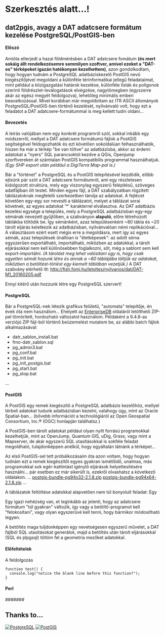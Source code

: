 # Szerkesztés alatt...!


## dat2pgis, avagy a DAT adatcsere formátum kezelése PostgreSQL/PostGIS-ben

#### Előszó

Amióta elterjedt a hazai földmérésben a DAT adatcsere fomátum **(és mert sokáig állt rendelkezésemre semmilyen szoftver, amivel ezeket a "DAT-os" térképeket igazán hatékonyan kezelhettem)**, azon gondolkodtam, hogy hogyan tudnám a PostgreSQL adatbáziskezelő PostGIS nevű kiegészítőjével megoldani a különféle térinformatikai jellegű feladataimat, mint például a közigazgatási határok kezelése, különféle listák és poligonok szerinti földrészlet-leválogatások elvégzése, nagytömegben (egyszerre akár az egész megyét feldolgozva), lehetőleg minimális emberi beavatkozással. Mivel korábban már megoldottam az ITR ASCII állományok PostgreSQL/PostGIS-ben történő kezelését, nyilvánvaló volt, hogy ezt a feladatot a DAT adatcsere-formátummal is meg kellett tudni oldani...

#### Bevezetés

A leírás valójában nem egy konkrét programról szól, sokkal inkább egy módszerről, mellyel a DAT adatcsere formátumú fájlok a PostGIS segítségével feldogozhatók és ezt követően sokoldalúan felhasználhatók, hiszen ha már a térkép "be van töltve" az adatbázisba, akkor az érdemi adatokat a "nyers" SQL parancsoktól kezdve a QGis, Openjump szorftvereken át számtalan PostGIS kompatibilis programmal használhatjuk. *(Egy SHP export után például a DigiTerra Map-pal is.)*

Bár a "történet" a PostgreSQL és a PostGIS telepítésével kezdődik, előbb ejtsünk pár szót a DAT adatcsere formátumról, ami egy részletesen kidolgozott struktúra, mely egy viszonylag egyszerű felépítésű, szöveges adatfájlban ölt testet. Minden egyes fájl, a DAT szabályzatban rögzített táblázatoknak megfelelő szerkezetben tárolja az adatokat. A fejlécet követően egy-egy sor nevesíti a táblázatot, melyet a táblázat sorai követnek, az egyes adatokat '\*' karakterrel elválasztva.
Az DAT adatbázis kezelési egysége a település, mely a PostgreSQL adatbázisban egy-egy sémának nevezett gyűjtőben, a szabványon **alapuló**, előre létrehozott táblákba töltődik be. Így sémánként, azaz településenként ~80 tábla és ~20 tárolt eljárás keletkezik az adatbázisban, nyilvánvalóan némi replikációval... A választásom ezért esett mégis erre a megoldásra, mert így az egyes sémák, azaz települések önállóan is "életképesek": az adott séma egyszerűen exportálható, importálható, miközben az adatokkal, a tárolt eljárásokkal nem kell különösebben foglalkozni, sőt, még a sablont sem kell export-importálni. *(A tárolást meg lehet valósítani úgy is, hogy csak egyetlen sémát hozunk létre és annak a ~80 táblájába töltjük az adatokat, miközben a betöltést-törlést egy kiemelt táblában vezetjük.)*
A DAT szabvány elérhető itt: http://fish.fomi.hu/letoltes/nyilvanos/dat/DAT-M1_20160205.pdf

Ennyi kitérő után hozzunk létre egy PostgreSQL szervert!

#### PostgreSQL
Bár a PostgreSQL-nek létezik grafikus felületű, "automata" telepítője, én évek óta nem használom... Ehelyett az [EnterpriseDB](http://www.enterprisedb.com/products-services-training/pgbindownload) oldaláról letölthető ZIP-pel tömörített, hordozható változatot használom. Példaként a 9.4.8-as verziójú ZIP fájl-ból történő beüzemelést mutatom be, az alábbi batch fájlok alkalmazásával:

- datr_sablon_install.bat
- fmo-datr_sablon.sql
- pg_admin3.bat
- pg_conf.bat
- pg_init.bat
- pg_init_postgis.bat
- pg_start.bat
- pg_stop.bat

...

#### PostGIS
A PostGIS egy remek kiegészítő a PostgreSQL adatbázis kezelőhöz, mellyel térbeli adatokat tudunk adatbázisban kezelni, valahogy úgy, mint az Oracle Spatial-ban... (bővebb információt a technológiáról az Open Geospatial Consortium, Inc.® (OGC) honlapján találhatsz.)

A PostGIS-ben tárolt adatokat például olyan nyílt forrású programokkal kezelhetjük, mint az OpenJump, Quantum GIS, uDig, Grass, vagy mint a Mapserver, de akár egyszerű SQL utasításokkal is sokféle feladat megoldható, tulajdonképpen anélkül, hogy egyáltalán látnánk a térképet...

Az első PostGIS-sel tett próbálkozásaim óta azon voltam, hogy hogyan tudnám ezt a remek kiegészítőt egyes gyakran ismétlődő, unalmas, más programokkal sok egér-kattintást igénylő eljárások helyettesítésére használni... pár esetben ez már sikerült is, ezekről olvashatsz a következő oldalakon.
...
[postgis-bundle-pg94x32-2.1.8.zip](http://download.osgeo.org/postgis/windows/pg94/archive/postgis-bundle-pg94x32-2.1.8.zip)
[postgis-bundle-pg94x64-2.1.8.zip](http://download.osgeo.org/postgis/windows/pg94/archive/postgis-bundle-pg94x64-2.1.8.zip)
...

A táblázatok feltöltése adatokkal alapvetően nem túl bonyolult feladat: Egy

Egy igazi nehézség van, et leginkább az jelenti, hogy az adatcsere formátum "túl gyakran" változik, így vagy a betöltő-programot kell "felokosítani", vagy olyan egyszerűvé kell tenni, hogy bármikor módosítható legyen.

A betöltés maga tuljdonképpen egy nevetségesen egyszerű művelet, a DAT fájlból SQL utasításokat generálok, majd a betöltés után tárolt eljárásokkal (SQL és plpgsql) töltöm fel a geometria mezőket adatokkal.

#### Előfeltételek
A feldolgozás 
```
function test() {
  console.log("notice the blank line before this function?");
}
```
#### Perl

#######




Thanks to...
------------
[![PostgreSQL](https://wiki.postgresql.org/images/3/30/PostgreSQL_logo.3colors.120x120.png)](http://www.postgresql.org)
[![PostGIS](https://upload.wikimedia.org/wikipedia/en/6/60/PostGIS_logo.png)](http://www.postgis.org)
